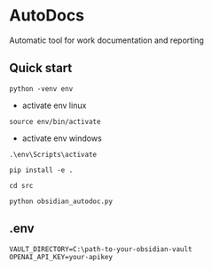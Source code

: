 # AutoDocs
 Automatic tool for work documentation and reporting
## Quick start
```
python -venv env
```
- activate env linux
```
source env/bin/activate
```
- activate env windows
```
.\env\Scripts\activate
```
```
pip install -e .
```
```
cd src
```
```
python obsidian_autodoc.py
```
## .env
```
VAULT_DIRECTORY=C:\path-to-your-obsidian-vault
OPENAI_API_KEY=your-apikey
```

